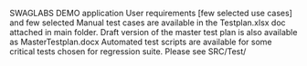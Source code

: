 SWAGLABS DEMO application
User requirements [few selected use cases] and few selected Manual test cases are available in the Testplan.xlsx doc attached in main folder.
Draft version of the master test plan is also available as MasterTestplan.docx
Automated test scripts are available for some critical tests chosen for regression suite. Please see SRC/Test/
